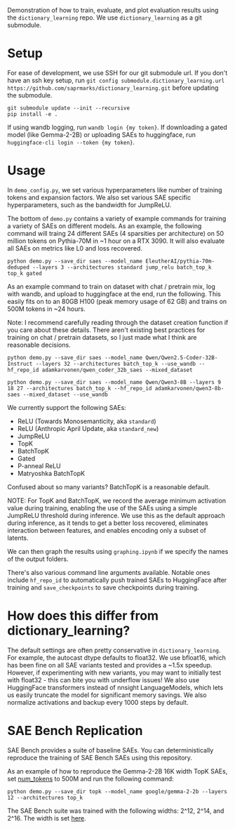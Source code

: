 Demonstration of how to train, evaluate, and plot evaluation results using the `dictionary_learning` repo. We use `dictionary_learning` as a git submodule.

# Setup

For ease of development, we use SSH for our git submodule url. If you don't have an ssh key setup, run `git config submodule.dictionary_learning.url https://github.com/saprmarks/dictionary_learning.git` before updating the submodule.

```
git submodule update --init --recursive
pip install -e .
```
If using wandb logging, run `wandb login {my token}`. If downloading a gated model (like Gemma-2-2B) or uploading SAEs to huggingface, run `huggingface-cli login --token {my token}`.

# Usage

In `demo_config.py`, we set various hyperparameters like number of training tokens and expansion factors. We also set various SAE specific hyperparameters, such as the bandwidth for JumpReLU.

The bottom of `demo.py` contains a variety of example commands for training a variety of SAEs on different models. As an example, the following command will traing 24 different SAEs (4 sparsities per architecture) on 50 million tokens on Pythia-70M in ~1 hour on a RTX 3090. It will also evaluate all SAEs on metrics like L0 and loss recovered.

`python demo.py --save_dir saes --model_name EleutherAI/pythia-70m-deduped --layers 3 --architectures standard jump_relu batch_top_k top_k gated`

As an example command to train on dataset with chat / pretrain mix, log with wandb, and upload to huggingface at the end, run the following. This easily fits on to an 80GB H100 (peak memory usage of 62 GB) and trains on 500M tokens in ~24 hours.

Note: I recommend carefully reading through the dataset creation function if you care about these details. There aren't existing best practices for training on chat / pretrain datasets, so I just made what I think are reasonable decisions.

`python demo.py --save_dir saes --model_name Qwen/Qwen2.5-Coder-32B-Instruct --layers 32 --architectures batch_top_k --use_wandb --hf_repo_id adamkarvonen/qwen_coder_32b_saes --mixed_dataset`

`python demo.py --save_dir saes --model_name Qwen/Qwen3-8B --layers 9 18 27 --architectures batch_top_k --hf_repo_id adamkarvonen/qwen3-8b-saes --mixed_dataset --use_wandb`

We currently support the following SAEs:

- ReLU (Towards Monosemanticity, aka `standard`)
- ReLU (Anthropic April Update, aka `standard_new`)
- JumpReLU
- TopK
- BatchTopK
- Gated
- P-anneal ReLU
- Matryoshka BatchTopK

Confused about so many variants? BatchTopK is a reasonable default.

NOTE: For TopK and BatchTopK, we record the average minimum activation value during training, enabling the use of the SAEs using a simple JumpReLU threshold during inference. We use this as the default approach during inference, as it tends to get a better loss recovered, eliminates interaction between features, and enables encoding only a subset of latents.

We can then graph the results using `graphing.ipynb` if we specify the names of the output folders.

There's also various command line arguments available. Notable ones include `hf_repo_id` to automatically push trained SAEs to HuggingFace after training and `save_checkpoints` to save checkpoints during training.

# How does this differ from dictionary_learning?

The default settings are often pretty conservative in `dictionary_learning`. For example, the autocast dtype defaults to float32. We use bfloat16, which has been fine on all SAE variants tested and provides a ~1.5x speedup. However, if experimenting with new variants, you may want to initially test with float32 - this can bite you with underflow issues! We also use HuggingFace transformers instead of nnsight LanguageModels, which lets us easily truncate the model for significant memory savings. We also normalize activations and backup every 1000 steps by default.

# SAE Bench Replication

SAE Bench provides a suite of baseline SAEs. You can deterministically reproduce the training of SAE Bench SAEs using this repository.

As an example of how to reproduce the Gemma-2-2B 16K width TopK SAEs, set [num_tokens](https://github.com/adamkarvonen/dictionary_learning_demo/blob/main/demo_config.py#L54) to 500M and run the following command:

`python demo.py --save_dir topk --model_name google/gemma-2-2b --layers 12 --architectures top_k`

The SAE Bench suite was trained with the following widths: 2^12, 2^14, and 2^16. The width is set [here](https://github.com/adamkarvonen/dictionary_learning_demo/blob/main/demo_config.py#L57).